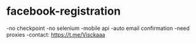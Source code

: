 # facebook-registration
  -no checkpoint
  -no selenium
  -mobile api
  -auto email confirmation
  -need proxies 
  -contact:
  https://t.me/Visckaaa
